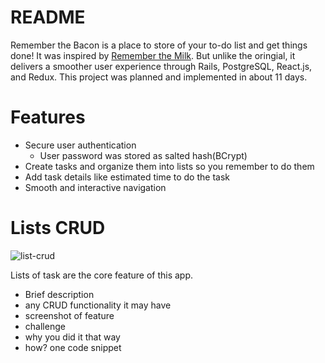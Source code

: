 # README

Remember the Bacon is a place to store of your to-do list and get things done! It was inspired by [Remember the Milk](www.rememberthemilk.com). But unlike the oringial, it delivers a smoother user experience through Rails, PostgreSQL, React.js, and Redux. This project was planned and implemented in about 11 days.

# Features

+ Secure user authentication
  + User password was stored as salted hash(BCrypt)
+ Create tasks and organize them into lists so you remember to do them
+ Add task details like estimated time to do the task
+ Smooth and interactive navigation

# Lists CRUD

![list-crud](https://imgur.com/Nt497MR)

Lists of task are the core feature of this app.

+ Brief description
+ any CRUD functionality it may have
+ screenshot of feature
+ challenge
+ why you did it that way
+ how? one code snippet
